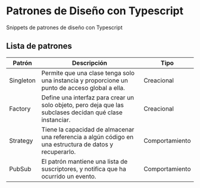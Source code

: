 # Patrones de Diseño con Typescript

Snippets de patrones de diseño con Typescript

## Lista de patrones

| Patrón    | Descripción                                                                                              | Tipo           |
| --------- | -------------------------------------------------------------------------------------------------------- | -------------- |
| Singleton | Permite que una clase tenga solo una instancia y proporcione un punto de acceso global a ella.           | Creacional     |
| Factory   | Define una interfaz para crear un solo objeto, pero deja que las subclases decidan qué clase instanciar. | Creacional     |
| Strategy  | Tiene la capacidad de almacenar una referencia a algún código en una estructura de datos y recuperarlo.  | Comportamiento |
| PubSub    | El patrón mantiene una lista de suscriptores, y notifica que ha ocurrido un evento.                      | Comportamiento |